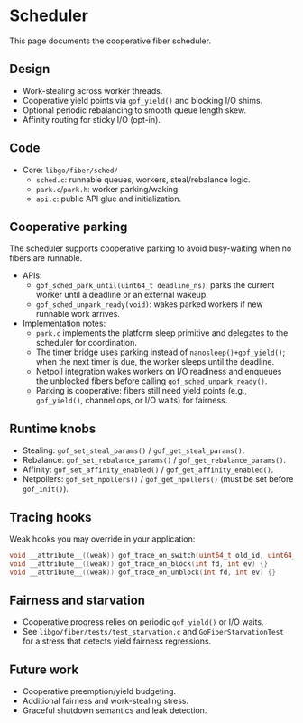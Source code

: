 # Scheduler

This page documents the cooperative fiber scheduler.

## Design

- Work-stealing across worker threads.
- Cooperative yield points via `gof_yield()` and blocking I/O shims.
- Optional periodic rebalancing to smooth queue length skew.
- Affinity routing for sticky I/O (opt-in).

## Code

- Core: `libgo/fiber/sched/`
  - `sched.c`: runnable queues, workers, steal/rebalance logic.
  - `park.c`/`park.h`: worker parking/waking.
  - `api.c`: public API glue and initialization.

## Cooperative parking

The scheduler supports cooperative parking to avoid busy-waiting when no fibers are runnable.

- APIs:
  - `gof_sched_park_until(uint64_t deadline_ns)`: parks the current worker until a deadline or an external wakeup.
  - `gof_sched_unpark_ready(void)`: wakes parked workers if new runnable work arrives.
- Implementation notes:
  - `park.c` implements the platform sleep primitive and delegates to the scheduler for coordination.
  - The timer bridge uses parking instead of `nanosleep()+gof_yield()`; when the next timer is due, the worker sleeps until the deadline.
  - Netpoll integration wakes workers on I/O readiness and enqueues the unblocked fibers before calling `gof_sched_unpark_ready()`.
  - Parking is cooperative: fibers still need yield points (e.g., `gof_yield()`, channel ops, or I/O waits) for fairness.

## Runtime knobs

- Stealing: `gof_set_steal_params()` / `gof_get_steal_params()`.
- Rebalance: `gof_set_rebalance_params()` / `gof_get_rebalance_params()`.
- Affinity: `gof_set_affinity_enabled()` / `gof_get_affinity_enabled()`.
- Netpollers: `gof_set_npollers()` / `gof_get_npollers()` (must be set before `gof_init()`).

## Tracing hooks

Weak hooks you may override in your application:

```c
void __attribute__((weak)) gof_trace_on_switch(uint64_t old_id, uint64_t new_id) {}
void __attribute__((weak)) gof_trace_on_block(int fd, int ev) {}
void __attribute__((weak)) gof_trace_on_unblock(int fd, int ev) {}
```

## Fairness and starvation

- Cooperative progress relies on periodic `gof_yield()` or I/O waits.
- See `libgo/fiber/tests/test_starvation.c` and `GoFiberStarvationTest` for a stress that detects yield fairness regressions.

## Future work

- Cooperative preemption/yield budgeting.
- Additional fairness and work-stealing stress.
- Graceful shutdown semantics and leak detection.
